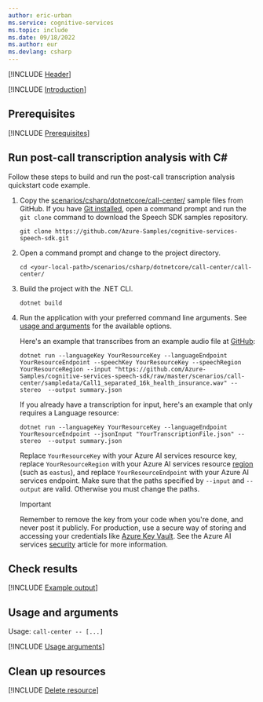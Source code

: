 ```yaml
---
author: eric-urban
ms.service: cognitive-services
ms.topic: include
ms.date: 09/18/2022
ms.author: eur
ms.devlang: csharp
---
```


[!INCLUDE [Header](header.md)]

[!INCLUDE [Introduction](intro.md)]

## Prerequisites

[!INCLUDE [Prerequisites](azure-prerequisites.md)]

## Run post-call transcription analysis with C#

Follow these steps to build and run the post-call transcription analysis quickstart code example.

1. Copy the <a href="https://github.com/Azure-Samples/cognitive-services-speech-sdk/tree/master/scenarios/csharp/dotnetcore/call-center/"  title="Copy the samples"  target="_blank">scenarios/csharp/dotnetcore/call-center/</a> sample files from GitHub. If you have [Git installed](https://git-scm.com/downloads), open a command prompt and run the `git clone` command to download the Speech SDK samples repository.
    ```dotnetcli
    git clone https://github.com/Azure-Samples/cognitive-services-speech-sdk.git
    ```
1. Open a command prompt and change to the project directory.
    ```dotnetcli
    cd <your-local-path>/scenarios/csharp/dotnetcore/call-center/call-center/
    ```
1. Build the project with the .NET CLI.
    ```dotnetcli
    dotnet build
    ```
1. Run the application with your preferred command line arguments. See [usage and arguments](#usage-and-arguments) for the available options. 
    
    Here's an example that transcribes from an example audio file at [GitHub](https://github.com/Azure-Samples/cognitive-services-speech-sdk/raw/master/scenarios/call-center/sampledata/Call1_separated_16k_health_insurance.wav):
    ```dotnetcli
    dotnet run --languageKey YourResourceKey --languageEndpoint YourResourceEndpoint --speechKey YourResourceKey --speechRegion YourResourceRegion --input "https://github.com/Azure-Samples/cognitive-services-speech-sdk/raw/master/scenarios/call-center/sampledata/Call1_separated_16k_health_insurance.wav" --stereo  --output summary.json
    ```
    
    If you already have a transcription for input, here's an example that only requires a Language resource:
    ```dotnetcli
    dotnet run --languageKey YourResourceKey --languageEndpoint YourResourceEndpoint --jsonInput "YourTranscriptionFile.json" --stereo  --output summary.json
    ```
    
    Replace `YourResourceKey` with your Azure AI services resource key, replace `YourResourceRegion` with your Azure AI services resource [region](~/articles/ai-services/speech-service/regions.md) (such as `eastus`), and replace `YourResourceEndpoint` with your Azure AI services endpoint. Make sure that the paths specified by `--input` and `--output` are valid. Otherwise you must change the paths.
    > [!IMPORTANT]
    > Remember to remove the key from your code when you're done, and never post it publicly. For production, use a secure way of storing and accessing your credentials like [Azure Key Vault](../../../../../key-vault/general/overview.md). See the Azure AI services [security](../../../../security-features.md) article for more information.


## Check results

[!INCLUDE [Example output](example-output.md)]

## Usage and arguments

Usage: `call-center -- [...]`

[!INCLUDE [Usage arguments](usage-arguments.md)]


## Clean up resources

[!INCLUDE [Delete resource](delete-resource.md)]





